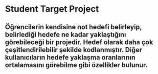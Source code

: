 # Student Target Project 
## Öğrencilerin kendisine not hedefi belirleyip, belirlediği hedefe ne kadar yaklaştığını görebileceği bir projedir. Hedef olarak daha çok çeşitlendirilebilir şekilde kodlanmıştır. Diğer kullanıcıların hedefe yaklaşma oranlarının ortalamasını görebilme gibi özellikler bulunur.
